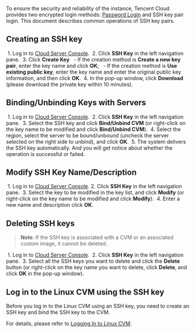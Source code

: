 To ensure the security and reliability of the instance, Tencent Cloud provides two encrypted login methods: [Password Login](/doc/product/213/6093) and SSH key pair login. This document describes common operations of SSH key pairs.


## Creating an SSH key
 1. Log in to [Cloud Server Console](https://intl.console.cloud.tencent.com/cvm/).
 2. Click **SSH Key** in the left navigation pane.
 3. Click **Create Key**
  - If the creation method is **Create a new key pair**, enter the key name and click **OK**;
  - If the creation method is **Use existing public key**, enter the key name and enter the original public key information, and then click **OK**.
 4. In the pop-up window, click **Download** (please download the private key within 10 minutes).

## Binding/Unbinding Keys with Servers
 1. Log in to [Cloud Server Console](https://intl.console.cloud.tencent.com/cvm/).
 2. Click **SSH Key** in the left navigation pane.
 3. Select the SSH key and click **Bind/Unbind CVM** (or right-click on the key name to be modified and click **Bind/Unbind CVM**).
 4. Select the region, select the server to be bound/unbound (uncheck the server selected on the right side to unbind), and click **OK**.
 5. The system delivers the SSH key automatically. And you will get notice about whether the operation is successful or failed.

## Modify SSH Key Name/Description
 1. Log in to [Cloud Server Console](https://intl.console.cloud.tencent.com/cvm/).
2. Click **SSH Key** in the left navigation pane.
 3. Select the key to be modified in the key list, and click **Modify** (or right-click on the key name to be modified and click **Modify**).
 4. Enter a new name and description click **OK**.

## Deleting SSH keys
>**Note**:
> If the SSH key is associated with a CVM or an associated custom image, it cannot be deleted.

 1. Log in to [Cloud Server Console](https://intl.console.cloud.tencent.com/cvm/).
 2. Click **SSH Key** in the left navigation pane.
 3. Select all the SSH keys you want to delete and click the **Delete** button (or right-click on the key name you want to delete, click **Delete**, and click **OK** in the pop-up window).

## Log in to the Linux CVM using the SSH key
Before you log in to the Linux CVM using an SSH key, you need to create an SSH key and bind the SSH key to the CVM.

For details, please refer to [Logging In to Linux CVM](/doc/product/213/5436).

